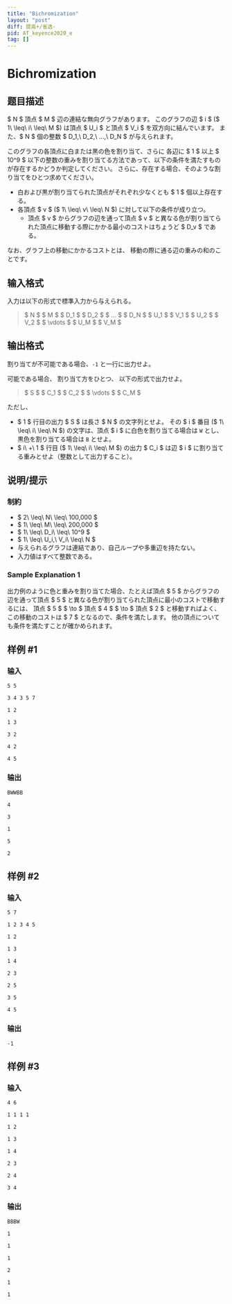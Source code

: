 ```yaml
---
title: "Bichromization"
layout: "post"
diff: 提高+/省选-
pid: AT_keyence2020_e
tag: []
---
```


# Bichromization

## 题目描述

[problemUrl]: https://atcoder.jp/contests/keyence2020/tasks/keyence2020_e

$ N $ 頂点 $ M $ 辺の連結な無向グラフがあります。 このグラフの辺 $ i $ ($ 1\ \leq\ i\ \leq\ M $) は頂点 $ U_i $ と頂点 $ V_i $ を双方向に結んでいます。 また、$ N $ 個の整数 $ D_1,\ D_2,\ ...,\ D_N $ が与えられます。

このグラフの各頂点に白または黒の色を割り当て、さらに 各辺に $ 1 $ 以上 $ 10^9 $ 以下の整数の重みを割り当てる方法であって、以下の条件を満たすものが存在するかどうか判定してください。 さらに、存在する場合、そのような割り当てをひとつ求めてください。

- 白および黒が割り当てられた頂点がそれぞれ少なくとも $ 1 $ 個以上存在する。
- 各頂点 $ v $ ($ 1\ \leq\ v\ \leq\ N $) に対して以下の条件が成り立つ。
  - 頂点 $ v $ からグラフの辺を通って頂点 $ v $ と異なる色が割り当てられた頂点に移動する際にかかる最小のコストはちょうど $ D_v $ である。

なお、グラフ上の移動にかかるコストとは、 移動の際に通る辺の重みの和のことです。

## 输入格式

入力は以下の形式で標準入力から与えられる。

> $ N $ $ M $ $ D_1 $ $ D_2 $ $ ... $ $ D_N $ $ U_1 $ $ V_1 $ $ U_2 $ $ V_2 $ $ \vdots $ $ U_M $ $ V_M $

## 输出格式

割り当てが不可能である場合、`-1` と一行に出力せよ。

可能である場合、 割り当て方をひとつ、 以下の形式で出力せよ。

> $ S $ $ C_1 $ $ C_2 $ $ \vdots $ $ C_M $

ただし、

- $ 1 $ 行目の出力 $ S $ は長さ $ N $ の文字列とせよ。 その $ i $ 番目 ($ 1\ \leq\ i\ \leq\ N $) の文字は、頂点 $ i $ に白色を割り当てる場合は `W` とし、黒色を割り当てる場合は `B` とせよ。
- $ i\ +\ 1 $ 行目 ($ 1\ \leq\ i\ \leq\ M $) の出力 $ C_i $ は辺 $ i $ に割り当てる重みとせよ（整数として出力すること）。

## 说明/提示

### 制約

- $ 2\ \leq\ N\ \leq\ 100,000 $
- $ 1\ \leq\ M\ \leq\ 200,000 $
- $ 1\ \leq\ D_i\ \leq\ 10^9 $
- $ 1\ \leq\ U_i,\ V_i\ \leq\ N $
- 与えられるグラフは連結であり、自己ループや多重辺を持たない。
- 入力値はすべて整数である。

### Sample Explanation 1

出力例のように色と重みを割り当てた場合、たとえば頂点 $ 5 $ からグラフの辺を通って頂点 $ 5 $ と異なる色が割り当てられた頂点に最小のコストで移動するには、 頂点 $ 5 $ $ \to $ 頂点 $ 4 $ $ \to $ 頂点 $ 2 $ と移動すればよく、この移動のコストは $ 7 $ となるので、条件を満たします。 他の頂点についても条件を満たすことが確かめられます。

## 样例 #1

### 输入

```
5 5
3 4 3 5 7
1 2
1 3
3 2
4 2
4 5
```

### 输出

```
BWWBB
4
3
1
5
2
```

## 样例 #2

### 输入

```
5 7
1 2 3 4 5
1 2
1 3
1 4
2 3
2 5
3 5
4 5
```

### 输出

```
-1
```

## 样例 #3

### 输入

```
4 6
1 1 1 1
1 2
1 3
1 4
2 3
2 4
3 4
```

### 输出

```
BBBW
1
1
1
2
1
1
```

